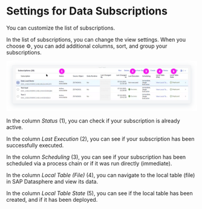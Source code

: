 <!-- loiof541f192a6664a9f9cc9eba219348135 -->

<link rel="stylesheet" type="text/css" href="css/sap-icons.css"/>

# Settings for Data Subscriptions

You can customize the list of subscriptions.

In the list of subscriptions, you can change the view settings. When you choose :gear:, you can add additional columns, sort, and group your subscriptions.

![The graphic has descriptive text.](images/DWC_-_BDC_-_data_product_generator_settings_a7a5136.png)

In the column *Status* \(1\), you can check if your subscription is already active.

In the column *Last Execution* \(2\), you can see if your subscription has been successfully executed.

In the column *Scheduling* \(3\), you can see if your subscription has been scheduled via a process chain or if it was run directly \(immediate\).

In the column *Local Table \(File\)* \(4\), you can navigate to the local table \(file\) in SAP Datasphere and view its data.

In the column *Local Table State* \(5\), you can see if the local table has been created, and if it has been deployed.

